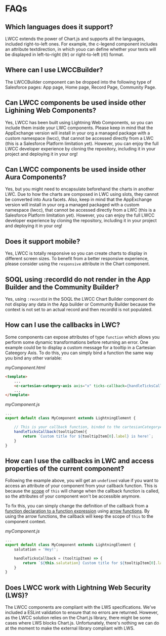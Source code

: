 # FAQs

## Which languages does it support?
LWCC extends the power of Chart.js and supports all the languages, included right-to-left ones. For example, the c-legend component includes an attribute textdirection, in which youo can define whether your texts will be displayed in left-to-right (ltr) or right-to-left (rtl) format.

## Where can I use LWCCBuilder?
The LWCCBuilder component can be dropped into the following type of Salesforce pages: App page, Home page, Record Page, Community Page.

## Can LWCC components be used inside other Lighining Web Components?
Yes, LWCC has been built using Lightning Web Components, so you can include them inside your LWC components. Please keep in mind that the AppExchange version will install in your org a managed package with a custom namespace (lwcc), that cannot be accessed directly from a LWC (this is a Salesforce Platform limitation yet). However, you can enjoy the full LWCC developer experience by cloning the repository, including it in your project and deploying it in your org!

## Can LWCC components be used inside other Aura Components?
Yes, but you might need to encapsulate beforehand the charts in another LWC. Due to how the charts are composed in LWC using slots, they cannot be converted into Aura facets. Also, keep in mind that the AppExchange version will install in your org a managed packaged with a custom namespace (lwcc), that cannot be accessed directly from a LWC (this is a Salesforce Platform limitation yet). However, you can enjoy the full LWCC developer experience by cloning the repository, including it in your project and deploying it in your org!

## Does it support mobile?
Yes, LWCC is totally responsive so you can create charts to display in different screen sizes. To benefit from a better responsive experience, please consider using the `responsive` attribute in the Chart component.

## SOQL using :recordId do not render in the App Builder and the Community Builder?
Yes, using `:recordId` in the SOQL the LWCC Chart Builder component do not display any data in the App builder or Community Builder because the context is not set to an actual record and then recordId is not populated.

## How can I use the callbacks in LWC?
Some components can expose attributes of type `function` which allows you perform some dynamic transformations before returning an error. One example could be to display a custom message for a tooltip in a Cartesian Cateegory Axis. To do this, you can simply bind a function the same way you bind any other variable:

*myComponent.html*
```html
<template>
    ...
    <c-cartesian-category-axis axis="x" ticks-callback={handleTicksCallback}></c-cartesian-category-axis>
    ...
</template>
```
*myComponent.js*
```js
...
export default class MyComponent extends LightningElement {

    // This is your callback function, binded to the cartesianCategoryAxis.ticksCallback property
    handleTicksCallback(tooltipItem){
        return `Custom title for ${tooltipItem[0].label} is here!`;
    }
}
```

## How can I use the callbacks in LWC and access properties of the current component?
Following the example above, you will get an `undefined` value if you want to access an attribute of your component from your callback function. This is because the [scope](https://developer.mozilla.org/en-US/docs/Web/JavaScript/Reference/Operators/this) of `this` will change when the callback function is called, so the attributes of your component won't be accessible anymore.

To fix this, you can simply change the definition of the callback from a [function declaration to a function expression](https://developer.mozilla.org/en-US/docs/web/JavaScript/Reference/Operators/function) using [arrow functions](https://developer.mozilla.org/en-US/docs/Web/JavaScript/Reference/Functions/Arrow_functions).
By using the arrow functions, the callback will keep the scope of `this` to the component context.

*myComponent.js*
```js
...
export default class MyComponent extends LightningElement {
    salutation = 'Hey!';

    handleTicksCallback = (tooltipItem) => {
        return `${this.salutation} Custom title for ${tooltipItem[0].label} is here!`;
    }
}
```

## Does LWCC work with Lightning Web Security (LWS)?
The LWCC components are compliant with the LWS specifications. We've included a ESLint validation to ensure that no errors are returned.
However, as the LWCC solution relies on the Chart.js library, there might be some cases where LWS blocks Chart.js.
Unfortunately, there's nothing we can do at the moment to make the external library compliant with LWS.